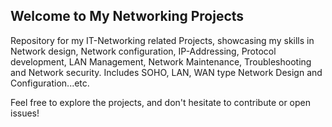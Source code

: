 ## Welcome to My Networking Projects

Repository for my IT-Networking related Projects, showcasing my skills in Network design, Network configuration, IP-Addressing, Protocol development, LAN Management, Network Maintenance, Troubleshooting and Network security. Includes SOHO, LAN, WAN type Network Design and Configuration...etc.

Feel free to explore the projects, and don't hesitate to contribute or open issues!
